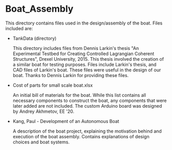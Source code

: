 # Boat_Assembly

This directory contains files used in the design/assembly of the boat. Files included are:

- TankData (directory)

	This directory includes files from Dennis Larkin's thesis "An Experimental Testbed for Creating Controlled Lagrangian Coherent Structures", Drexel University, 2015. This thesis involved the creation of a similar boat for testing purposes. Files include Larkin's thesis, and CAD files of Larkin's boat. These files were useful in the design of our boat. Thanks to Dennis Larkin for providing these files.

- Cost of parts for small scale boat.xlsx

	An initial bill of materials for the boat. While this list contains all necessary components to construct the boat, any components that were later added are not included. The custom Arduino board was designed by Andrey Akhmetov, EE '20.

- Kang, Paul - Development of an Autonomous Boat

	A description of the boat project, explaining the motivation behind and execution of the boat assembly. Contains explanations of design choices and boat systems.
